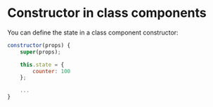 # Constructor in class components

You can define the state in a class component constructor:

```javascript
constructor(props) {
    super(props);

    this.state = {
        counter: 100
    };

    ...
}
```